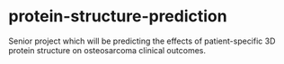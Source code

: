 # protein-structure-prediction
Senior project which will be predicting the effects of patient-specific 3D protein structure on osteosarcoma clinical outcomes.
